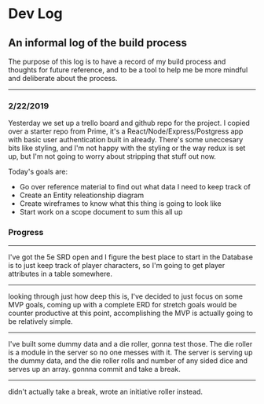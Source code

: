 # Dev Log

## An informal log of the build process

The purpose of this log is to have a record of my build process and thoughts for future reference, and to be a tool to help me be more mindful and deliberate about the process.

***

### 2/22/2019

Yesterday we set up a trello board and github repo for the project. I copied over a starter repo from Prime, it's a React/Node/Express/Postgress app with basic user authentication built in already. There's some uneccesary bits like styling, and I'm not happy with the styling or the way redux is set up, but I'm not going to worry about stripping that stuff out now. 

Today's goals are:

- Go over reference material to find out what data I need to keep track of
- Create an Entity releationship diagram
- Create wireframes to know what this thing is going to look like
- Start work on a scope document to sum this all up

### Progress
---
I've got the 5e SRD open and I figure the best place to start in the Database is to just keep track of player characters, so I'm going to get player attributes in a table somewhere.

---

looking through just how deep this is, I've decided to just focus on some MVP goals, coming up with a complete ERD for stretch goals would be counter productive at this point, accomplishing the MVP is actually going to be relatively simple.

---

I've built some dummy data and a die roller, gonna test those. The die roller is a module in the server so no one messes with it. The server is serving up the dummy data, and the die roller rolls and number of any sided dice and serves up an array. gonnna commit and take a break.

---

didn't actually take a break, wrote an initiative roller instead.